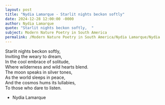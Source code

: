 ```yaml
---
layout: post
title: "Nydia Lamarque - Starlit nights beckon softly"
date: 2024-12-28 12:00:00 -0000
author: Nydia Lamarque
quote: "Starlit nights beckon softly,  "
subject: Modern Nature Poetry in South America
permalink: /Modern Nature Poetry in South America/Nydia Lamarque/Nydia Lamarque - Starlit nights beckon softly
---
```


Starlit nights beckon softly,  
Inviting the weary to dream,  
In the cool embrace of solitude,  
Where wilderness and wild hearts blend.  
The moon speaks in silver tones,  
As the world sleeps in peace,  
And the cosmos hums its lullabies,  
To those who dare to listen.

- Nydia Lamarque
